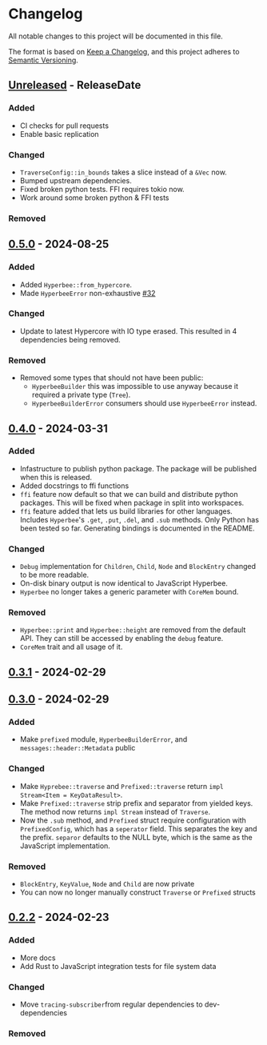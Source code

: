 # Changelog

All notable changes to this project will be documented in this file.

The format is based on [Keep a Changelog](https://keepachangelog.com/en/1.1.0/),
and this project adheres to [Semantic Versioning](https://semver.org/spec/v2.0.0.html).

<!-- next-header -->

## [Unreleased] - ReleaseDate

### Added

- CI checks for pull requests
- Enable basic replication

### Changed

- `TraverseConfig::in_bounds` takes a slice instead of a `&Vec` now.
- Bumped upstream dependencies.
- Fixed broken python tests. FFI requires tokio now.
- Work around some broken python & FFI tests

### Removed



## [0.5.0] - 2024-08-25

### Added

- Added `Hyperbee::from_hypercore`.
- Made `HyperbeeError` non-exhaustive [#32](https://github.com/cowlicks/hyperbee/pull/32)

### Changed

- Update to latest Hypercore with IO type erased. This resulted in 4 dependencies being removed.

### Removed

- Removed some types that should not have been public:
    * `HyperbeeBuilder` this was impossible to use anyway because it required a private type (`Tree`).
    * `HyperbeeBuilderError` consumers should use `HyperbeeError` instead.


## [0.4.0] - 2024-03-31

### Added

- Infastructure to publish python package. The package will be published when this is released.
- Added docstrings to ffi functions
- `ffi` feature now default so that we can build and distribute python packages. This will be fixed when package in split into workspaces.
- `ffi` feature added that lets us build libraries for other languages. Includes `Hyperbee`'s `.get`, `.put`, `.del`, and `.sub` methods. Only Python has been tested so far. Generating bindings is documented in the README.

### Changed

- `Debug` implementation for `Children`, `Child`, `Node` and `BlockEntry` changed to be more readable.
- On-disk binary output is now identical to JavaScript Hyperbee.
- `Hyperbee` no longer takes a generic parameter with `CoreMem` bound.

### Removed

- `Hyperbee::print` and `Hyperbee::height` are removed from the default API. They can still be accessed by enabling the `debug` feature.
- `CoreMem` trait and all usage of it.



## [0.3.1] - 2024-02-29

## [0.3.0] - 2024-02-29

### Added

- Make `prefixed` module, `HyperbeeBuilderError`, and `messages::header::Metadata` public

### Changed

- Make `Hyprebee::traverse` and `Prefixed::traverse` return `impl Stream<Item = KeyDataResult>`.
- Make `Prefixed::traverse` strip prefix and separator from yielded keys. The method now returns `impl Stream` instead of `Traverse`.
- Now the `.sub` method, and `Prefixed` struct require configuration with `PrefixedConfig`, which has a `seperator` field. This separates the key and the prefix.
`separor` defaults to the NULL byte, which is the same as the JavaScript implementation.

### Removed

- `BlockEntry`, `KeyValue`, `Node` and `Child` are now private
- You can now no longer manually construct `Traverse` or `Prefixed` structs

## [0.2.2] - 2024-02-23

### Added

- More docs
- Add Rust to JavaScript integration tests for file system data

### Changed

- Move `tracing-subscriber`from regular dependencies to dev-dependencies

### Removed

<!-- next-url -->
[Unreleased]: https://github.com/cowlicks/hyperbee/compare/v0.5.0...HEAD
[0.5.0]: https://github.com/cowlicks/hyperbee/compare/v0.4.0...v0.5.0
[0.4.0]: https://github.com/cowlicks/hyperbee/compare/v0.3.1...v0.4.0
[0.3.1]: https://github.com/cowlicks/hyperbee/compare/v0.3.0...v0.3.1
[0.3.0]: https://github.com/cowlicks/hyperbee/compare/v0.2.2...v0.3.0
[0.2.2]: https://github.com/cowlicks/hyperbee/compare/v0.2.1...v0.2.2
[0.2.1]: https://github.com/cowlicks/hyperbee/compare/v0.2.0...v0.2.1
[0.2.0]: https://github.com/cowlicks/hyperbee/releases/tag/v0.2.0
